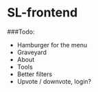 # SL-frontend

###Todo:
* Hamburger for the menu
* Graveyard
* About
* Tools
* Better filters
* Upvote / downvote, login?